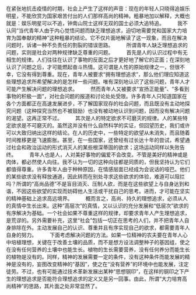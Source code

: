 在紧张地抗击疫情的时期，社会上产生了这样的声音：现在的年轻人只晓得追娱乐明星，不能欣赏为国家艰苦付出的人们那样高尚的精神。粗暴地加以解释，大概也就是：娱乐明星可以不追，钟南山院士这样无双的国士必须大追特追。
　　
我不认同“当代青年人由于内心觉悟问题而缺乏理想追求，迫切地需要党和国家大力培育为国奉献的精神”这种粗暴的结论。它不仅片面地解读了这一现象，而且在解决问题时，诉诸一种不负责任的割裂的错误思路。
　　
所谓青年人缺乏理想追求的问题，实则是社会对两种规律缺乏尊重的问题。
　　
首先是人的认识过程中有无相生的规律。人们往往在认识了事物的反面之后才更好地了解它的正面；在深刻地认识了问题之后，才可能燃起奋斗热情。这可谓是人性的原始规律之一，但很不幸，它没有得到尊重。现在，青年人被要求“拥有理想追求”，那么他们理应知道这些理想追求所希望解决的是怎样一些问题。唯有深刻地认识了这些问题，青年人才可能产生解决问题的理想追求。
　　
然而青年人又被要求“宣扬正能量”、“多看到事物的积极一面”，对社会问题的报道和讨论处处受限。许多青年人只知道国家在各个方面都正在高速发展进步，不了解国家现存的社会问题，而且既没有主动地探究问题（这种探究当然也不被鼓励）也没有被动地认识到问题，因而没有解决问题的渴望。这再正常不过。
　　
其次是人的特定欲求不可磨灭的规律。人的某些特定欲求是不可磨灭的。虽然这并没有什么自然科学的实证，但回望历史，我们或许可以大致归纳出这样的结论。在人的历史中，一些特定的欲望从未消失，而且随着时间推移更是飞速膨胀。甚至，在一些国家，还曾经有过长达十年的尝试，希望通过社会和政治运动的形式消灭人的某些根深蒂固的欲求；这场运动同样以失败告终。
　　
青年人也是人，人对美好事物的偏爱不会改变。不管是美好的精神或是肉体，都必然使人向往。我不认为一切的这种向往都是同质的，但我坚持认为它们都值得尊重。许多青年人由于种种原因，在情感层面已经成为会说话的哑巴。他们的某些欲求没有释放通道，因此转而在别处寻求这些欲求的体验，难道可以阻拦吗？所谓的“高尚品德”不是盲目消灭、压制人欲，而是在这些欲望上与自身达到和谐，不因这些欲望的实现而妨碍他人生活或干扰自己的思考。进而，才可能在坚实的精神基础上追求高远境界。
　　
概而言之，高尚、持久的理想追求，必须从人的真情中生长出来。这种“高层次”的真情，又以认识的充分发展和“低层次”欲求的有序解决为基础。一个社会如果不尊重这样的规律，却要求青年人产生理想追求，是荒谬的。另外需要补充，这里“社会”包括一切正在思考的人们，并不把青年人自身排除在外。主动发展自己的认识、尊重并且有序实现自己的欲求，都需要青年人自身的努力。
　　
下面考虑解决问题的方法。如果一位精神的农夫要在青年人心中培植理想，关键在于改善土壤的品质，而不是想方设法调整种子的基因组，使之在没有任何营养的土壤中也能生长。植物的生长需要营养，没有任何养分而能生长的植物是没有的。同样，精神的发展需要一定的条件，没有这种条件而能发展的精神是没有的，妄图改变精神的“基因”，使之在“没有营养”的环境中也能发展，注定徒劳。不过，也有可能通过技术革新发展出某种“思想钢印”，在这样的钢印之下产生的理想追求是否能符合理想追求的定义又是另一回事。由此，所谓“大力培育高尚精神”的思路，其片面之处非常显然了。
